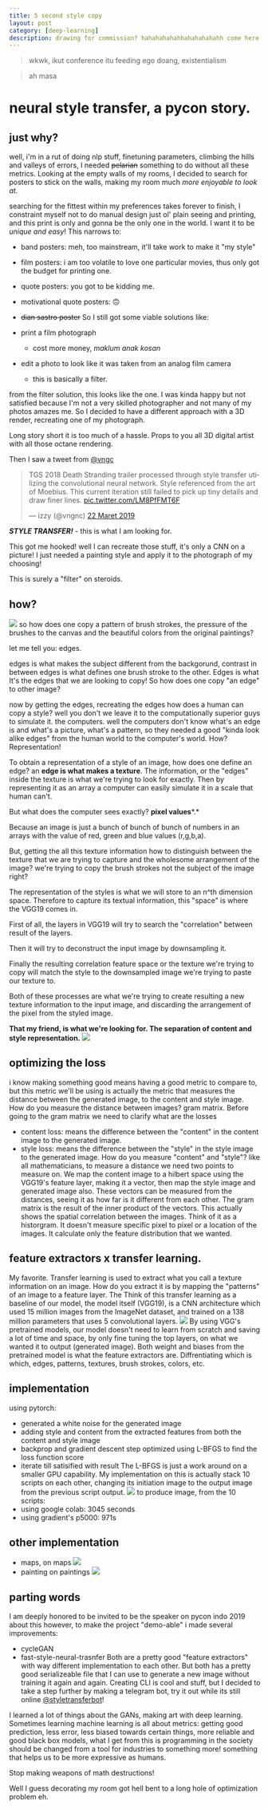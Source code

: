 ```yaml
---
title: 5 second style copy
layout: post
category: [deep-learning]
description: drawing for commission? hahahahahahhahahahahahh come here lemme transfer your style using vgg19
---
```


> wkwk, ikut conference itu feeding ego doang, existentialism


> ah masa

# neural style transfer, a pycon story.

## just why? 

well,  i'm in a rut of doing nlp stuff, finetuning parameters, climbing the hills and valleys of errors, I needed ~~pelarian~~ something to do without all these metrics. Looking at the empty walls of my rooms, I decided to search for posters to stick on the walls, making my room much *more enjoyable to look at.* 

searching for the fittest within my preferences takes forever to finish, I constraint myself not to do manual design just ol' plain seeing and printing, and this print is only and gonna be the only one in the world. I want it to be *unique and easy*! This narrows to:
- band posters: meh, too mainstream, it'll take work to make it "my style"
- film posters: i am too volatile to love one particular movies, thus only got the budget for printing one.
- quote posters: you got to be kidding me.
- motivational quote posters: 🙃
- ~~dian sastro poster~~
So I still got some viable solutions like: 

- print a film photograph
    - cost more money, *maklum anak kosan*
- edit a photo to look like it was taken from an analog film camera
    - this is basically a filter.

from the filter solution, this looks like the one. I was kinda happy but not satisfied because I'm not a very skilled photographer and not many of my photos amazes me. So I decided to have a different approach with a 3D render, recreating one of my photograph.

Long story short it is too much of a hassle. Props to you all 3D digital artist with all those octane rendering. 

Then I saw a tweet from [@vngc](https://twitter.com/vngnc) 
<blockquote class="twitter-tweet" data-lang="id"><p lang="en" dir="ltr">TGS 2018 Death Stranding trailer processed through style transfer utilizing the convolutional neural network. Style referenced from the art of Moebius. This current iteration still failed to pick up tiny details and draw finer lines. <a href="https://t.co/LM8PfFMT6F">pic.twitter.com/LM8PfFMT6F</a></p>&mdash; izzy (@vngnc) <a href="https://twitter.com/vngnc/status/1108948246703964161?ref_src=twsrc%5Etfw">22 Maret 2019</a></blockquote>
<script async src="https://platform.twitter.com/widgets.js" charset="utf-8"></script>

***STYLE TRANSFER!*** - this is what I am looking for. 

This got me hooked! well I can recreate those stuff, it's only a CNN on a picture!  I just needed a painting style and apply it to the photograph of my choosing! 

This is surely a "filter" on steroids.

## how? 
![](https://i.imgur.com/s7WKTmA.png)
so how does one copy a pattern of brush strokes, the pressure of the brushes to the canvas and the beautiful colors from the original paintings? 

let me tell you: edges.

edges is what makes the subject different from the backgorund, contrast in between edges is what defines one brush stroke to the other. Edges is what  It's the edges that we are looking to copy! So how does one copy "an edge" to other image? 

now by getting the edges, recreating the edges how does a human can copy a style? well you don't we leave it to the computationally superior guys to simulate it. the computers. well the computers don't know what's an edge is and what's a picture, what's a pattern, so  they needed a good "kinda look alike edges" from the human world to the computer's world. How? Representation! 

To obtain a representation of a style of an image, how does one define an edge? an **edge is what makes a texture**.  The information, or the "edges" inside the texture is what we're trying to look for exactly. Then by representing it as an array a computer can easily simulate it in a scale that human can't.

But what does the computer sees exactly? **pixel values***.*

Because an image is just a bunch of bunch of bunch of numbers in an arrays with the value of red, green and blue values (r,g,b,a). 

But, getting the all this texture information how to distinguish between the texture that we are trying to capture and the wholesome arrangement of the image? we're trying to copy the brush strokes not the subject of the image right?  

The representation of the styles is what we will store to an n^th dimension space. Therefore to capture its textual information, this "space" is where the VGG19 comes in. 

First of all, the layers in VGG19 will try to search the "correlation"  between result of the layers.

Then it will try to deconstruct the input image by downsampling it.

Finally the resulting correlation feature space or the texture we're trying to copy will match the style to the downsampled image we're trying to paste our texture to. 

Both of these processes are what we're trying to create resulting a new texture information to the input image, and discarding the arrangement of the pixel from the styled image.

**That my friend, is what we're looking for. The separation of content and style representation.**
![](https://i.imgur.com/GSh8hqI.png)

## optimizing the loss
i know making something good means having a good metric to compare to, but this metric we'll be using is actually the metric that measures the distance between the generated image, to the content and style image. 
How do you measure the distance between images? gram matrix. 
Before going to the gram matrix we need to clarify what are the losses 
- content loss: means the difference between the "content" in the content image to the generated image.
- style loss: means the difference between the "style" in the style image to the generated image. 
How do you measure "content" and "style"? like all mathematicians, to measure a distance we need two points to measure on. We map the content image to a hilbert space using the VGG19's feature layer, making it a vector, then map the style image and generated image also. These vectors can be measured from the distances, seeing it as how far is it different from each other. 
The gram matrix is the result of the inner product of the vectors. This actually shows the spatial correlation between the images. Think of it as a historgram. It doesn't measure specific pixel to pixel or a location of the images. It calculate only the feature distribution that we wanted. 

## feature extractors x transfer learning. 
My favorite. Transfer learning is used to extract what you call a texture information on an image. How do you extract it is by mapping the "patterns" of an image to a feature layer. The Think of this transfer learning as a baseline of our model, the model itself (VGG19), is a CNN architecture which used 15 million images from the ImageNet dataset, and trained on a 138 million parameters that uses 5 convolutional layers.
![](https://i.imgur.com/PGhEo49.png)
By using VGG's pretrained models, our model doesn't need to learn from scratch and saving a lot of time and space, by only fine tuning the top layers, on what we wanted it to output (generated image). Both weight and biases from the pretrained model is what the feature extractors are. Diffrentiating which is which, edges, patterns, textures, brush strokes, colors, etc. 

## implementation
using pytorch: 
- generated a white noise for the generated image
- adding style and content from the extracted features from both the content and style image
- backprop and gradient descent step optimized using L-BFGS to find the loss function score
- iterate till satisified with result
The L-BFGS is just a work around on a smaller GPU capability. 
My implementation on this is actually stack 10 scripts on each other, changing its initiation image to the output image from the previous script output. 
![](https://s5.gifyu.com/images/Webp.net-gifmaker-3.gif)
to produce image, from the 10 scripts: 
- using google colab: 3045 seconds
- using gradient's p5000: 971s

## other implementation 
- maps, on maps
![](https://s5.gifyu.com/images/Webp.net-gifmakerf00bd7504b5fa743.gif)
- painting on paintings
![](https://s5.gifyu.com/images/Webp.net-gifmaker-1a2f653dc9c5ad9ee.gif)

## parting words
I am deeply honored to be invited to be the speaker on pycon indo 2019 about this however, to make the project "demo-able" i made several improvements: 
- cycleGAN
- fast-style-neural-trasnfer
Both are a pretty good "feature extractors" with way different implementation to each other. But both has a pretty good serializeable file that I can use to generate a new image without training it again and again. Creating CLI is cool and stuff, but I decided to take a step further by making a telegram bot, try it out while its still online [@styletransferbot](t.me/styletransferbot)!


I learned a lot of things about the GANs, making art with deep learning. Sometimes learning machine learning is all about metrics: getting good prediction, less error, less biased towards certain things, more reliable and good black box models, what I get from this is programming in the society should be changed from a tool for industries to something more! something that helps us to be more expressive as humans. 

Stop making weapons of math destructions!

Well I guess decorating my room got hell bent to a long hole of optimization problem eh. 
